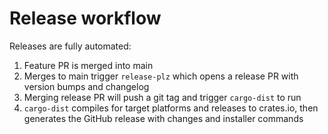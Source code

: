 # Release workflow

Releases are fully automated:

1. Feature PR is merged into main
2. Merges to main trigger `release-plz` which opens a release PR with version bumps and changelog
3. Merging release PR will push a git tag and trigger `cargo-dist` to run
4. `cargo-dist` compiles for target platforms and releases to crates.io, then generates the GitHub release with changes and installer commands
